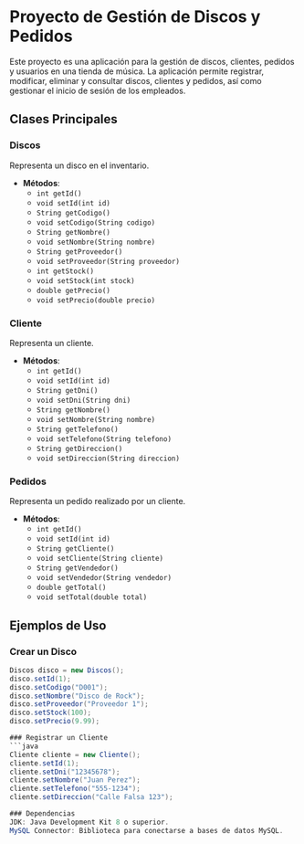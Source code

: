 # Proyecto de Gestión de Discos y Pedidos

Este proyecto es una aplicación para la gestión de discos, clientes, pedidos y usuarios en una tienda de música. La aplicación permite registrar, modificar, eliminar y consultar discos, clientes y pedidos, así como gestionar el inicio de sesión de los empleados.

## Clases Principales

### Discos
Representa un disco en el inventario.
- **Métodos**:
  - `int getId()`
  - `void setId(int id)`
  - `String getCodigo()`
  - `void setCodigo(String codigo)`
  - `String getNombre()`
  - `void setNombre(String nombre)`
  - `String getProveedor()`
  - `void setProveedor(String proveedor)`
  - `int getStock()`
  - `void setStock(int stock)`
  - `double getPrecio()`
  - `void setPrecio(double precio)`

### Cliente
Representa un cliente.
- **Métodos**:
  - `int getId()`
  - `void setId(int id)`
  - `String getDni()`
  - `void setDni(String dni)`
  - `String getNombre()`
  - `void setNombre(String nombre)`
  - `String getTelefono()`
  - `void setTelefono(String telefono)`
  - `String getDireccion()`
  - `void setDireccion(String direccion)`

### Pedidos
Representa un pedido realizado por un cliente.
- **Métodos**:
  - `int getId()`
  - `void setId(int id)`
  - `String getCliente()`
  - `void setCliente(String cliente)`
  - `String getVendedor()`
  - `void setVendedor(String vendedor)`
  - `double getTotal()`
  - `void setTotal(double total)`

## Ejemplos de Uso

### Crear un Disco
```java
Discos disco = new Discos();
disco.setId(1);
disco.setCodigo("D001");
disco.setNombre("Disco de Rock");
disco.setProveedor("Proveedor 1");
disco.setStock(100);
disco.setPrecio(9.99);

### Registrar un Cliente
```java
Cliente cliente = new Cliente();
cliente.setId(1);
cliente.setDni("12345678");
cliente.setNombre("Juan Perez");
cliente.setTelefono("555-1234");
cliente.setDireccion("Calle Falsa 123");

### Dependencias
JDK: Java Development Kit 8 o superior.
MySQL Connector: Biblioteca para conectarse a bases de datos MySQL.